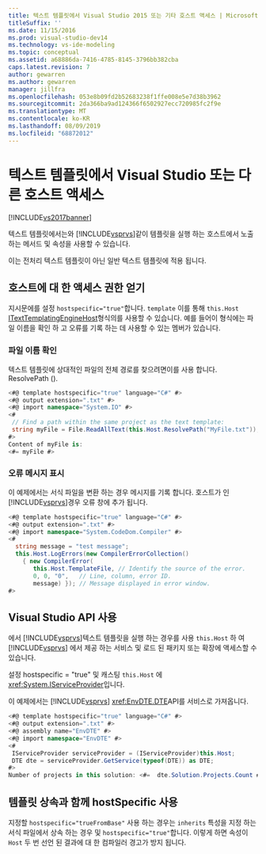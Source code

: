 ```yaml
---
title: 텍스트 템플릿에서 Visual Studio 2015 또는 기타 호스트 액세스 | Microsoft Docs
titleSuffix: ''
ms.date: 11/15/2016
ms.prod: visual-studio-dev14
ms.technology: vs-ide-modeling
ms.topic: conceptual
ms.assetid: a68886da-7416-4785-8145-3796bb382cba
caps.latest.revision: 7
author: gewarren
ms.author: gewarren
manager: jillfra
ms.openlocfilehash: 053e8b09fd2b52683238f1ffe008e5e7d38b3962
ms.sourcegitcommit: 2da366ba9ad124366f6502927ecc720985fc2f9e
ms.translationtype: MT
ms.contentlocale: ko-KR
ms.lasthandoff: 08/09/2019
ms.locfileid: "68872012"
---
```

# <a name="accessing-visual-studio-or-other-hosts-from-a-text-template"></a>텍스트 템플릿에서 Visual Studio 또는 다른 호스트 액세스
[!INCLUDE[vs2017banner](../includes/vs2017banner.md)]

텍스트 템플릿에서는와 [!INCLUDE[vsprvs](../includes/vsprvs-md.md)]같이 템플릿을 실행 하는 호스트에서 노출 하는 메서드 및 속성을 사용할 수 있습니다.

 이는 전처리 텍스트 템플릿이 아닌 일반 텍스트 템플릿에 적용 됩니다.

## <a name="obtaining-access-to-the-host"></a>호스트에 대 한 액세스 권한 얻기

지시문에를 설정 `hostspecific="true"`합니다. `template` 이를 통해 `this.Host` [ITextTemplatingEngineHost](/previous-versions/visualstudio/visual-studio-2012/bb126505(v=vs.110))형식의를 사용할 수 있습니다. 예를 들어이 형식에는 파일 이름을 확인 하 고 오류를 기록 하는 데 사용할 수 있는 멤버가 있습니다.

### <a name="resolving-file-names"></a>파일 이름 확인
 텍스트 템플릿에 상대적인 파일의 전체 경로를 찾으려면이를 사용 합니다. ResolvePath ().

```csharp
<#@ template hostspecific="true" language="C#" #>
<#@ output extension=".txt" #>
<#@ import namespace="System.IO" #>
<#
 // Find a path within the same project as the text template:
 string myFile = File.ReadAllText(this.Host.ResolvePath("MyFile.txt"));
#>
Content of myFile is:
<#= myFile #>

```

### <a name="displaying-error-messages"></a>오류 메시지 표시
 이 예제에서는 서식 파일을 변환 하는 경우 메시지를 기록 합니다. 호스트가 인 [!INCLUDE[vsprvs](../includes/vsprvs-md.md)]경우 오류 창에 추가 됩니다.

```csharp
<#@ template hostspecific="true" language="C#" #>
<#@ output extension=".txt" #>
<#@ import namespace="System.CodeDom.Compiler" #>
<#
  string message = "test message";
  this.Host.LogErrors(new CompilerErrorCollection()
    { new CompilerError(
       this.Host.TemplateFile, // Identify the source of the error.
       0, 0, "0",   // Line, column, error ID.
       message) }); // Message displayed in error window.
#>

```

## <a name="using-the-visual-studio-api"></a>Visual Studio API 사용
 에서 [!INCLUDE[vsprvs](../includes/vsprvs-md.md)]텍스트 템플릿을 실행 하는 경우를 사용 `this.Host` 하 여 [!INCLUDE[vsprvs](../includes/vsprvs-md.md)] 에서 제공 하는 서비스 및 로드 된 패키지 또는 확장에 액세스할 수 있습니다.

 설정 hostspecific = "true" 및 캐스팅 `this.Host` 에 <xref:System.IServiceProvider>입니다.

 이 예제에서는 [!INCLUDE[vsprvs](../includes/vsprvs-md.md)] <xref:EnvDTE.DTE>API를 서비스로 가져옵니다.

```csharp
<#@ template hostspecific="true" language="C#" #>
<#@ output extension=".txt" #>
<#@ assembly name="EnvDTE" #>
<#@ import namespace="EnvDTE" #>
<#
 IServiceProvider serviceProvider = (IServiceProvider)this.Host;
 DTE dte = serviceProvider.GetService(typeof(DTE)) as DTE;
#>
Number of projects in this solution: <#=  dte.Solution.Projects.Count #>

```

## <a name="using-hostspecific-with-template-inheritance"></a>템플릿 상속과 함께 hostSpecific 사용
 지정할 `hostspecific="trueFromBase"` 사용 하는 경우는 `inherits` 특성을 지정 하는 서식 파일에서 상속 하는 경우 및 `hostspecific="true"`합니다. 이렇게 하면 속성이 `Host` 두 번 선언 된 결과에 대 한 컴파일러 경고가 방지 됩니다.
